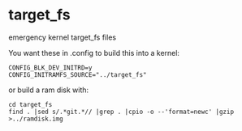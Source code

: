 target_fs
=========

emergency kernel target_fs files

You want these in .config to build this into a kernel:

    CONFIG_BLK_DEV_INITRD=y
    CONFIG_INITRAMFS_SOURCE="../target_fs"

or build a ram disk with:

    cd target_fs
    find . |sed s/.*git.*// |grep . |cpio -o --'format=newc' |gzip >../ramdisk.img
